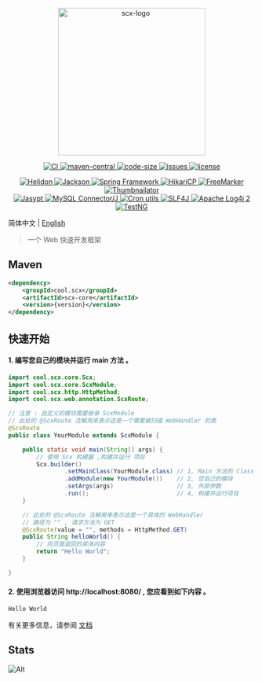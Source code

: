 <p align="center">
    <img src="https://scx.cool/logos/scx-logo.svg" width="300px"  alt="scx-logo"/>
</p>
<p align="center">
    <a target="_blank" href="https://github.com/scx567888/scx/actions/workflows/ci.yml">
        <img src="https://github.com/scx567888/scx/actions/workflows/ci.yml/badge.svg" alt="CI"/>
    </a>
    <a target="_blank" href="https://central.sonatype.com/artifact/cool.scx/scx">
        <img src="https://img.shields.io/maven-central/v/cool.scx/scx?color=ff69b4" alt="maven-central"/>
    </a>
    <a target="_blank" href="https://github.com/scx567888/scx">
        <img src="https://img.shields.io/github/languages/code-size/scx567888/scx?color=orange" alt="code-size"/>
    </a>
    <a target="_blank" href="https://github.com/scx567888/scx/issues">
        <img src="https://img.shields.io/github/issues/scx567888/scx" alt="issues"/>
    </a>
    <a target="_blank" href="https://github.com/scx567888/scx/blob/master/LICENSE">
        <img src="https://img.shields.io/github/license/scx567888/scx" alt="license"/>
    </a>
</p>
<p align="center">
    <a target="_blank" href="https://github.com/helidon-io/helidon">
        <img src="https://img.shields.io/badge/Helidon-f44336" alt="Helidon"/>
    </a>
    <a target="_blank" href="https://github.com/FasterXML/jackson">
        <img src="https://img.shields.io/badge/Jackson-ff8000" alt="Jackson"/>
    </a>
    <a target="_blank" href="https://github.com/spring-projects/spring-framework">
        <img src="https://img.shields.io/badge/Spring Framework-d8b125" alt="Spring Framework"/>
    </a>
    <a target="_blank" href="https://github.com/brettwooldridge/HikariCP">
        <img src="https://img.shields.io/badge/HikariCP-44be16" alt="HikariCP"/>
    </a>
    <a target="_blank" href="https://github.com/apache/freemarker">
        <img src="https://img.shields.io/badge/FreeMarker-29aaf5" alt="FreeMarker"/>
    </a>
    <a target="_blank" href="https://github.com/coobird/thumbnailator">
        <img src="https://img.shields.io/badge/Thumbnailator-9c27b0" alt="Thumbnailator"/>
    </a>
    <br/>
    <a target="_blank" href="https://github.com/jasypt/jasypt">
        <img src="https://img.shields.io/badge/Jasypt-f44336" alt="Jasypt"/>
    </a>
    <a target="_blank" href="https://github.com/mysql/mysql-connector-j">
        <img src="https://img.shields.io/badge/MySQL Connector/J-ff8000" alt="MySQL Connector/J"/>
    </a>
    <a target="_blank" href="https://github.com/jmrozanec/cron-utils">
        <img src="https://img.shields.io/badge/Cron utils-d8b125" alt="Cron utils"/>
    </a>
    <a target="_blank" href="https://github.com/qos-ch/slf4j">
        <img src="https://img.shields.io/badge/SLF4J-44be16" alt="SLF4J"/>
    </a>
    <a target="_blank" href="https://github.com/apache/logging-log4j2">
        <img src="https://img.shields.io/badge/Apache Log4j 2-29aaf5" alt="Apache Log4j 2"/>
    </a>
    <a target="_blank" href="https://github.com/cbeust/testng">
        <img src="https://img.shields.io/badge/TestNG-9c27b0" alt="TestNG"/>
    </a>
</p>

简体中文 | [English](./README.md)

> 一个 Web 快速开发框架

## Maven

``` xml
<dependency>
    <groupId>cool.scx</groupId>
    <artifactId>scx-core</artifactId>
    <version>{version}</version>
</dependency>
```

## 快速开始

#### 1. 编写您自己的模块并运行 main 方法 。

``` java
import cool.scx.core.Scx;
import cool.scx.core.ScxModule;
import cool.scx.http.HttpMethod;
import cool.scx.web.annotation.ScxRoute;

// 注意 : 自定义的模块需要继承 ScxModule
// 此处的 @ScxRoute 注解用来表示这是一个需要被扫描 WebHandler 的类
@ScxRoute
public class YourModule extends ScxModule {

    public static void main(String[] args) {
        // 使用 Scx 构建器 ,构建并运行 项目
        Scx.builder()
                .setMainClass(YourModule.class) // 1, Main 方法的 Class
                .addModule(new YourModule())    // 2, 您自己的模块
                .setArgs(args)                  // 3, 外部参数
                .run();                         // 4, 构建并运行项目
    }

    // 此处的 @ScxRoute 注解用来表示这是一个具体的 WebHandler
    // 路径为 "" , 请求方法为 GET
    @ScxRoute(value = "", methods = HttpMethod.GET)
    public String helloWorld() {
        // 向页面返回的具体内容
        return "Hello World";
    }

}
```

#### 2. 使用浏览器访问 http://localhost:8080/ , 您应看到如下内容 。

```html
Hello World
```

有关更多信息，请参阅 [文档](https://scx.cool/docs/scx/index.html)

## Stats

![Alt](https://repobeats.axiom.co/api/embed/7c4eddb6eff53274d58005e1fbe519b0807cbce3.svg "Repobeats analytics image")
